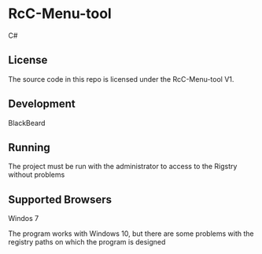 # RcC-Menu-tool
C# 

License
-------
The source code in this repo is licensed under the RcC-Menu-tool V1.

Development
-----------
BlackBeard

Running
-------
The project must be run with the administrator to access to the Rigstry without problems

Supported Browsers
------------------
Windos 7

The program works with Windows 10, but there are some problems with the registry paths on which the program is designed

